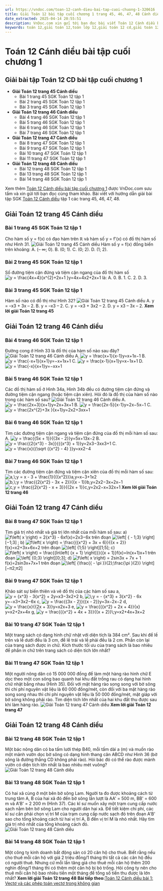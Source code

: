 ```yaml
---
url: https://vndoc.com/toan-12-canh-dieu-bai-tap-cuoi-chuong-1-320616
title: Giải Toán 12 bài tập cuối chương 1 trang 45, 46, 47, 48 Cánh diều
date_extracted: 2025-04-14 20:55:51
description: VnDoc.com xin gửi tới bạn đọc bài viết Toán 12 Cánh diều bài tập cuối chương 1. Mời các bạn cùng tham khảo chi tiết.
keywords: toán 12,giải toán 12,toán lớp 12,giải toán 12 cd,giải toán 12 tập 1,giải toán 12 Cánh diều,toán 12 Cánh diều tập 1,toán 12 Cánh diều,Toán 12 Cánh diều Bài tập cuối chương 1,giải Toán 12 Cánh diều Bài tập cuối chương 1,toán 12 cd bài tập cuối chương 1,giải toán 12 trang 45,giải toán 12 trang 46,giải toán 12 trang 47,giải toán 12 trang 48
---
```


# Toán 12 Cánh diều bài tập cuối chương 1
## Giải bài tập Toán 12 CD bài tập cuối chương 1
  * **Giải Toán 12 trang 45 Cánh diều**
    * Bài 1 trang 45 SGK Toán 12 tập 1
    * Bài 2 trang 45 SGK Toán 12 tập 1
    * Bài 3 trang 45 SGK Toán 12 tập 1
  * **Giải Toán 12 trang 46 Cánh diều**
    * Bài 4 trang 46 SGK Toán 12 tập 1
    * Bài 5 trang 46 SGK Toán 12 tập 1
    * Bài 6 trang 46 SGK Toán 12 tập 1
    * Bài 7 trang 46 SGK Toán 12 tập 1
  * **Giải Toán 12 trang 47 Cánh diều**
    * Bài 8 trang 47 SGK Toán 12 tập 1
    * Bài 9 trang 47 SGK Toán 12 tập 1
    * Bài 10 trang 47 SGK Toán 12 tập 1
    * Bài 11 trang 47 SGK Toán 12 tập 1
  * **Giải Toán 12 trang 48 Cánh diều**
    * Bài 12 trang 48 SGK Toán 12 tập 1
    * Bài 13 trang 48 SGK Toán 12 tập 1
    * Bài 14 trang 48 SGK Toán 12 tập 1

Xem thêm
[Toán 12 Cánh diều bài tập cuối chương 1](<https://vndoc.com/toan-12-canh-dieu-bai-tap-cuoi-chuong-1-320616>) được VnDoc.com sưu tầm và xin gửi tới bạn đọc cùng tham khảo. Bài viết với hướng dẫn giải bài tập SGK [Toán 12 Cánh diều](<https://vndoc.com/toan-12-canh-dieu>) tập 1 các trang 45, 46, 47, 48.
## Giải Toán 12 trang 45 Cánh diều
### Bài 1 trang 45 SGK Toán 12 tập 1
Cho hàm số y = f\(x\) có đạo hàm trên ℝ và hàm số y = f'\(x\) có đồ thị hàm số như Hình 31.
![Giải Toán 12 trang 45 Cánh diều](https://i.vdoc.vn/data/image/2024/05/22/toan-12-canh-dieu-bai-tap-cuoi-chuong-1-1.jpg)
Hàm số y = f\(x\) đồng biến trên khoảng:
A. \(– ∞; 0\).
B. \(0; 1\).
C. \(0; 2\).
D. \(1; 2\).
### Bài 2 trang 45 SGK Toán 12 tập 1
Số đường tiệm cận đứng và tiệm cận ngang của đồ thị hàm số ![y = \\frac{4x+4}{x^{2}+2x+1 }](https://i.vdoc.vn/data/image/blank.png)y=4x+4x2+2x+1 là:
A. 0.
B. 1.
C. 2.
D. 3.
### Bài 3 trang 45 SGK Toán 12 tập 1
Hàm số nào có đồ thị như Hình 32?
![Giải Toán 12 trang 45 Cánh diều](https://i.vdoc.vn/data/image/2024/05/22/toan-12-canh-dieu-bai-tap-cuoi-chuong-1-2.jpg)
A. y = –x3 \+ 3x – 2.
B. y = –x3 – 2.
C. y = –x3 \+ 3x2 – 2.
D. y = x3 – 3x – 2.
**Xem lời giải Toán 12 trang 45**
## Giải Toán 12 trang 46 Cánh diều
### Bài 4 trang 46 SGK Toán 12 tập 1
Đường cong ở Hình 33 là đồ thị của hàm số nào sau đây?
![Giải Toán 12 trang 46 Cánh diều](https://i.vdoc.vn/data/image/2024/05/22/toan-12-canh-dieu-bai-tap-cuoi-chuong-1-3.jpg)
A. ![y = \\frac{x+1}{x-1}](https://i.vdoc.vn/data/image/blank.png)y=x+1x−1
B. ![y = \\frac{-x+1}{x+1}](https://i.vdoc.vn/data/image/blank.png)y=−x+1x+1
C. ![y = \\frac{x-1}{x+1}](https://i.vdoc.vn/data/image/blank.png)y=x−1x+1
D. ![y = \\frac{-x}{x+1}](https://i.vdoc.vn/data/image/blank.png)y=−xx+1
### Bài 5 trang 46 SGK Toán 12 tập 1
Các đồ thị hàm số ở Hình 34a, Hình 34b đều có đường tiệm cận đứng và đường tiệm cận ngang \(hoặc tiệm cận xiên\). Hỏi đó là đồ thị của hàm số nào trong các hàm số sau?
![Giải Toán 12 trang 46 Cánh diều](https://i.vdoc.vn/data/image/2024/05/22/toan-12-canh-dieu-bai-tap-cuoi-chuong-1-4.jpg)
A. ![y = \\frac{2x+3}{x+1}](https://i.vdoc.vn/data/image/blank.png)y=2x+3x+1
B. ![y = \\frac{2x-5}{x-1}](https://i.vdoc.vn/data/image/blank.png)y=2x−5x−1
C. ![y = \\frac{2x^{2}+3x }{x+1}](https://i.vdoc.vn/data/image/blank.png)y=2x2+3xx+1
### Bài 6 trang 46 SGK Toán 12 tập 1
Tìm các đường tiệm cận ngang và tiệm cận đứng của đồ thị mỗi hàm số sau:
A. ![y = \\frac{{5x + 1}}{{3x - 2}}](https://i.vdoc.vn/data/image/blank.png)y=5x+13x−2
B. ![y = \\frac{{2{x^3} - 3x}}{{{x^3} + 1}}](https://i.vdoc.vn/data/image/blank.png)y=2x3−3xx3+1
C. ![y = \\frac{x}{{\\sqrt {{x^2} - 4} }}](https://i.vdoc.vn/data/image/blank.png)y=xx2−4
### Bài 7 trang 46 SGK Toán 12 tập 1
Tìm các đường tiệm cận đứng và tiệm cận xiên của đồ thị mỗi hàm số sau:
![a,\\;y = x - 3 + \\frac{1}{{{x^2}}}](https://i.vdoc.vn/data/image/blank.png)a,y=x−3+1x2
![b,\\;y = \\frac{{2{x^2} - 3x + 2}}{{x - 1}}](https://i.vdoc.vn/data/image/blank.png)b,y=2x2−3x+2x−1
![c,y = \\frac{{2{x^2} - x + 3}}{{2x + 1}}](https://i.vdoc.vn/data/image/blank.png)c,y=2x2−x+32x+1
**Xem lời giải Toán 12 trang 46**
## Giải Toán 12 trang 47 Cánh diều
### Bài 8 trang 47 SGK Toán 12 tập 1
Tìm giá trị nhỏ nhất và giá trị lớn nhất của mỗi hàm số sau:
a\) ![f\\left\( x \\right\) = 2{x^3} - 6x](https://i.vdoc.vn/data/image/blank.png)f\(x\)=2x3−6x trên đoạn ![\\left\[ { - 1;3} \\right\]](https://i.vdoc.vn/data/image/blank.png)\[−1;3\] ;
b\) ![f\\left\( x \\right\) = \\frac{{{x^2} + 3x + 6}}{{x + 2}}](https://i.vdoc.vn/data/image/blank.png)f\(x\)=x2+3x+6x+2 trên đoạn ![\\left\[ {1;5} \\right\]](https://i.vdoc.vn/data/image/blank.png)\[1;5\];
c\) ![f\\left\( x \\right\) = \\frac{{In\\left\( {x + 1} \\right\)}}{{x + 1}}](https://i.vdoc.vn/data/image/blank.png)f\(x\)=In\(x+1\)x+1 trên đoạn ![\\left\[ {0;3} \\right\]](https://i.vdoc.vn/data/image/blank.png)\[0;3\];
d\) ![f\\left\( x \\right\) = 2sin3x + 7x + 1](https://i.vdoc.vn/data/image/blank.png)f\(x\)=2sin3x+7x+1 trên đoạn ![\\left\[ {\\frac{{ - \\pi }}{2};\\frac{\\pi }{2}} \\right\]](https://i.vdoc.vn/data/image/blank.png)\[−π2;π2\]
### Bài 9 trang 47 SGK Toán 12 tập 1
Khảo sát sự biến thiên và vẽ đồ thị của các hàm số sau
a, ![y = {x^3} - 3{x^2} + 2](https://i.vdoc.vn/data/image/blank.png)y=x3−3x2+2
b, ![\\;y = - {x^3} + 3{x^2} - 6x](https://i.vdoc.vn/data/image/blank.png)y=−x3+3x2−6x
c, ![y = \\frac{{3x - 2}}{{x - 2}}](https://i.vdoc.vn/data/image/blank.png)y=3x−2x−2
d, ![y = \\frac{x}{{2x + 3}}](https://i.vdoc.vn/data/image/blank.png)y=x2x+3
e, ![y = \\frac{{{x^2} + 2x + 4}}{x}](https://i.vdoc.vn/data/image/blank.png)y=x2+2x+4x
g, ![y = \\frac{{{x^2} + 4x + 3}}{{x + 2}}\\;](https://i.vdoc.vn/data/image/blank.png)y=x2+4x+3x+2
### Bài 10 trang 47 SGK Toán 12 tập 1
Một trang sách có dạng hình chữ nhật với diện tích là 384 cm². Sau khi để lề trên và lề dưới đều là 3 cm, để lề trái và lề phải đều là 2 cm. Phần còn lại của trang sách được in chữ. Kích thước tối ưu của trang sách là bao nhiêu để phần in chữ trên trang sách có diện tích lớn nhất?
### Bài 11 trang 47 SGK Toán 12 tập 1
Một người nông dân có 15 000 000 đồng để làm một hàng rào hình chữ E dọc theo một con sông bao quanh hai khu đất trồng rau có dạng hai hình chữ nhật bằng nhau \(Hình 35\). Đối với mặt hàng rào song song với bờ sông thì chi phí nguyên vật liệu là 60 000 đồng/mét, còn đối với ba mặt hàng rào song song nhau thì chi phí nguyên vật liệu là 50 000 đồng/mét, mặt giáp với bờ sông không phải rào. Tìm diện tích lớn nhất của hai khu đất thu được sau khi làm hàng rào.
![Giải Toán 12 trang 47 Cánh diều](https://i.vdoc.vn/data/image/2024/05/22/toan-12-canh-dieu-bai-tap-cuoi-chuong-1-5.png)
**Xem lời giải Toán 12 trang 47**
## Giải Toán 12 trang 48 Cánh diều
### Bài 12 trang 48 SGK Toán 12 tập 1
Một bác nông dân có ba tấm lưới thép B40, mỗi tấm dài a \(m\) và muốn rào một mảnh vườn dọc bờ sông có dạng hình thang cân ABCD như Hình 36 \(bờ sông là đường thẳng CD không phải rào\). Hỏi bác đó có thể rào được mảnh vườn có diện tích lớn nhất là bao nhiêu mét vuông?
![Giải Toán 12 trang 48 Cánh diều](https://i.vdoc.vn/data/image/2024/05/22/toan-12-canh-dieu-bai-tap-cuoi-chuong-1-6.png)
### Bài 13 trang 48 SGK Toán 12 tập 1
Có hai xã cùng ở một bên bờ sông Lam. Người ta đo được khoảng cách từ trung tâm A, B của hai xã đó đến bờ sông lần lượt là AA' = 500 m, BB' = 600 m và A'B' = 2 200 m \(Hình 37\). Các kĩ sư muốn xây một trạm cung cấp nước sạch nằm bên bờ sông Lam cho người dân hai xã. Để tiết kiệm chi phí, các kĩ sư cần phải chọn vị trí M của trạm cung cấp nước sạch đó trên đoạn A'B' sao cho tổng khoảng cách từ hai vị trí A, B đến vị trí M là nhỏ nhất. Hãy tìm giá trị nhỏ nhất của tổng khoảng cách đó.
![Giải Toán 12 trang 48 Cánh diều](https://i.vdoc.vn/data/image/2024/05/22/toan-12-canh-dieu-bai-tap-cuoi-chuong-1-7.png)
### Bài 14 trang 48 SGK Toán 12 tập 1
Một công ty kinh doanh bất động sản có 20 căn hộ cho thuê. Biết rằng nếu cho thuê mỗi căn hộ với giá 2 triệu đồng/1 tháng thì tất cả các căn hộ đều có người thuê. Nhưng cứ mỗi lần tăng giá cho thuê mỗi căn hộ thêm 200 nghìn đồng/1 tháng thì có thêm một căn hộ bị bỏ trống. Hỏi công ty nên cho thuê mỗi căn hộ bao nhiêu tiền một tháng để tổng số tiền thu được là lớn nhất?
**Xem lời giải Toán 12 trang 48**
**Bài tiếp theo:**[Toán 12 Cánh diều bài 1: Vectơ và các phép toán vectơ trong không gian](<https://vndoc.com/toan-12-canh-dieu-bai-1-vecto-va-cac-phep-toan-vecto-trong-khong-gian-320639>)

